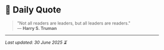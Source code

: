 # 📜 Daily Quote

> "Not all readers are leaders, but all leaders are readers."  
> — **Harry S. Truman**

---

_Last updated: 30 June 2025 ⏳_
